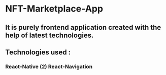# NFT-Marketplace-App

## It is purely frontend application created with the help of latest technologies.
## Technologies used :
### React-Native (2) React-Navigation
